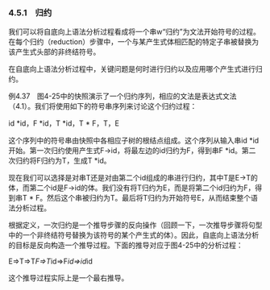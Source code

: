 ### 4.5.1　归约

我们可以将自底向上语法分析过程看成将一个串w“归约”为文法开始符号的过程。在每个归约（reduction）步骤中，一个与某产生式体相匹配的特定子串被替换为该产生式头部的非终结符号。

在自底向上语法分析过程中，关键问题是何时进行归约以及应用哪个产生式进行归约。

例4.37　图4-25中的快照演示了一个归约序列，相应的文法是表达式文法（4.1）。我们将使用如下的符号串序列来讨论这个归约过程：

id *id，F *id，T *id，T * F，T，E

这个序列中的符号串由快照中各相应子树的根结点组成。这个序列从输入串id *id开始。第一次归约使用产生式F→id，将最左边的id归约为F，得到串F *id。第二次归约将F归约为T，生成T *id。

现在我们可以选择是对串T还是对由第二个id组成的串进行归约，其中T是E→T的体，而第二个id是F→id的体。我们没有将T归约为E，而是将第二个id归约为F，得到串T * F。然后这个串被归约为T。最后将T归约为开始符号E，从而结束整个语法分析过程。

根据定义，一次归约是一个推导步骤的反向操作（回顾一下，一次推导步骤将句型中的一个非终结符号替换为该符号的某个产生式的体）。因此，自底向上语法分析的目标是反向构造一个推导过程。下面的推导对应于图4-25中的分析过程：

E⇒T⇒T*F⇒T*id⇒F*id⇒id*id

这个推导过程实际上是一个最右推导。